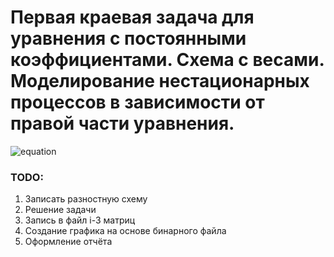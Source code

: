 #  Первая краевая задача для уравнения с постоянными коэффициентами. Схема с весами. Моделирование нестационарных процессов в зависимости от правой части уравнения.
![equation](/resources/Screenshot_1.png "Уравнение")

### TODO:
1. Записать разностную схему
2. Решение задачи
3. Запись в файл i-3 матриц
4. Создание графика на основе бинарного файла
5. Оформление отчёта
